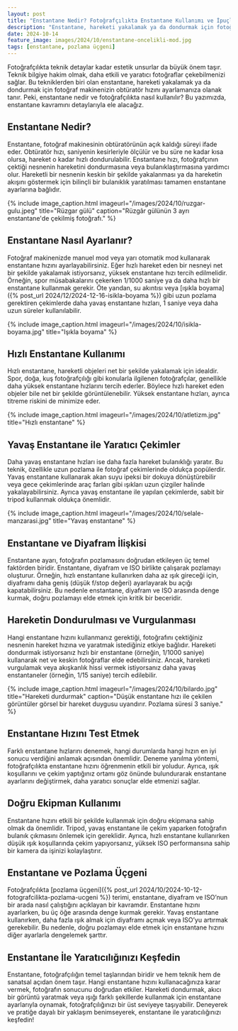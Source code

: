 ```yaml
---
layout: post
title: "Enstantane Nedir? Fotoğrafçılıkta Enstantane Kullanımı ve İpuçları"
description: "Enstantane, hareketi yakalamak ya da dondurmak için fotoğraf makinenizin obtüratör hızını ayarlamanıza olanak tanır."
date: 2024-10-14
feature_image: images/2024/10/enstantane-oncelikli-mod.jpg
tags: [enstantane, pozlama üçgeni]
---
```


Fotoğrafçılıkta teknik detaylar kadar estetik unsurlar da büyük önem taşır. Teknik bilgiye hakim olmak, daha etkili ve yaratıcı fotoğraflar çekebilmenizi sağlar. Bu tekniklerden biri olan enstantane, hareketi yakalamak ya da dondurmak için fotoğraf makinenizin obtüratör hızını ayarlamanıza olanak tanır. Peki, enstantane nedir ve fotoğrafçılıkta nasıl kullanılır? Bu yazımızda, enstantane kavramını detaylarıyla ele alacağız.

<!--more-->

## Enstantane Nedir?

Enstantane, fotoğraf makinesinin obtüratörünün açık kaldığı süreyi ifade eder. Obtüratör hızı, saniyenin kesirleriyle ölçülür ve bu süre ne kadar kısa olursa, hareket o kadar hızlı dondurulabilir. Enstantane hızı, fotoğrafçının çektiği nesnenin hareketini dondurmasına veya bulanıklaştırmasına yardımcı olur. Hareketli bir nesnenin keskin bir şekilde yakalanması ya da hareketin akışını göstermek için bilinçli bir bulanıklık yaratılması tamamen enstantane ayarlarına bağlıdır.

{% include image_caption.html imageurl="/images/2024/10/ruzgar-gulu.jpeg" title="Rüzgar gülü" caption="Rüzgâr gülünün 3 ayrı enstantane'de çekilmiş fotoğrafı." %}

## Enstantane Nasıl Ayarlanır?

Fotoğraf makinenizde manuel mod veya yarı otomatik mod kullanarak enstantane hızını ayarlayabilirsiniz. Eğer hızlı hareket eden bir nesneyi net bir şekilde yakalamak istiyorsanız, yüksek enstantane hızı tercih edilmelidir. Örneğin, spor müsabakalarını çekerken 1/1000 saniye ya da daha hızlı bir enstantane kullanmak gerekir. Öte yandan, su akıntısı veya [ışıkla boyama]({% post_url 2024/12/2024-12-16-isikla-boyama %}) gibi uzun pozlama gerektiren çekimlerde daha yavaş enstantane hızları, 1 saniye veya daha uzun süreler kullanılabilir.

{% include image_caption.html imageurl="/images/2024/10/isikla-boyama.jpg" title="Işıkla boyama" %}

## Hızlı Enstantane Kullanımı

Hızlı enstantane, hareketli objeleri net bir şekilde yakalamak için idealdir. Spor, doğa, kuş fotoğrafçılığı gibi konularla ilgilenen fotoğrafçılar, genellikle daha yüksek enstantane hızlarını tercih ederler. Böylece hızlı hareket eden objeler bile net bir şekilde görüntülenebilir. Yüksek enstantane hızları, ayrıca titreme riskini de minimize eder.

{% include image_caption.html imageurl="/images/2024/10/atletizm.jpg" title="Hızlı enstantane" %}

## Yavaş Enstantane ile Yaratıcı Çekimler

Daha yavaş enstantane hızları ise daha fazla hareket bulanıklığı yaratır. Bu teknik, özellikle uzun pozlama ile fotoğraf çekimlerinde oldukça popülerdir. Yavaş enstantane kullanarak akan suyu ipeksi bir dokuya dönüştürebilir veya gece çekimlerinde araç farları gibi ışıkları uzun çizgiler halinde yakalayabilirsiniz. Ayrıca yavaş enstantane ile yapılan çekimlerde, sabit bir tripod kullanmak oldukça önemlidir.

{% include image_caption.html imageurl="/images/2024/10/selale-manzarasi.jpg" title="Yavaş enstantane" %}

## Enstantane ve Diyafram İlişkisi

Enstantane ayarı, fotoğrafın pozlamasını doğrudan etkileyen üç temel faktörden biridir. Enstantane, diyafram ve ISO birlikte çalışarak pozlamayı oluşturur. Örneğin, hızlı enstantane kullanırken daha az ışık gireceği için, diyaframı daha geniş (düşük f/stop değeri) ayarlayarak bu açığı kapatabilirsiniz. Bu nedenle enstantane, diyafram ve ISO arasında denge kurmak, doğru pozlamayı elde etmek için kritik bir beceridir.

## Hareketin Dondurulması ve Vurgulanması

Hangi enstantane hızını kullanmanız gerektiği, fotoğrafını çektiğiniz nesnenin hareket hızına ve yaratmak istediğiniz etkiye bağlıdır. Hareketi dondurmak istiyorsanız hızlı bir enstantane (örneğin, 1/1000 saniye) kullanarak net ve keskin fotoğraflar elde edebilirsiniz. Ancak, hareketi vurgulamak veya akışkanlık hissi vermek istiyorsanız daha yavaş enstantaneler (örneğin, 1/15 saniye) tercih edilebilir.

{% include image_caption.html imageurl="/images/2024/10/bilardo.jpg" title="Hareketi durdurmak" caption="Düşük enstantane hızı ile çekilen görüntüler görsel bir hareket duygusu uyandırır. Pozlama süresi 3 saniye." %}

## Enstantane Hızını Test Etmek

Farklı enstantane hızlarını denemek, hangi durumlarda hangi hızın en iyi sonucu verdiğini anlamak açısından önemlidir. Deneme yanılma yöntemi, fotoğrafçılıkta enstantane hızını öğrenmenin etkili bir yoludur. Ayrıca, ışık koşullarını ve çekim yaptığınız ortamı göz önünde bulundurarak enstantane ayarlarını değiştirmek, daha yaratıcı sonuçlar elde etmenizi sağlar.

## Doğru Ekipman Kullanımı

Enstantane hızını etkili bir şekilde kullanmak için doğru ekipmana sahip olmak da önemlidir. Tripod, yavaş enstantane ile çekim yaparken fotoğrafın bulanık çıkmasını önlemek için gereklidir. Ayrıca, hızlı enstantane kullanırken düşük ışık koşullarında çekim yapıyorsanız, yüksek ISO performansına sahip bir kamera da işinizi kolaylaştırır.

## Enstantane ve Pozlama Üçgeni

Fotoğrafçılıkta [pozlama üçgeni]({% post_url 2024/10/2024-10-12-fotografcilikta-pozlama-ucgeni %}) terimi, enstantane, diyafram ve ISO’nun bir arada nasıl çalıştığını açıklayan bir kavramdır. Enstantane hızını ayarlarken, bu üç öğe arasında denge kurmak gerekir. Yavaş enstantane kullanırken, daha fazla ışık almak için diyaframı açmak veya ISO’yu artırmak gerekebilir. Bu nedenle, doğru pozlamayı elde etmek için enstantane hızını diğer ayarlarla dengelemek şarttır.

## Enstantane İle Yaratıcılığınızı Keşfedin

Enstantane, fotoğrafçılığın temel taşlarından biridir ve hem teknik hem de sanatsal açıdan önem taşır. Hangi enstantane hızını kullanacağınıza karar vermek, fotoğrafın sonucunu doğrudan etkiler. Hareketi dondurmak, akıcı bir görüntü yaratmak veya ışığı farklı şekillerde kullanmak için enstantane ayarlarıyla oynamak, fotoğrafçılığınızı bir üst seviyeye taşıyabilir. Deneyerek ve pratiğe dayalı bir yaklaşım benimseyerek, enstantane ile yaratıcılığınızı keşfedin!